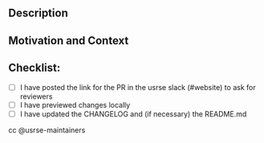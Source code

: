 <!--- Thank you for opening a pull request! Here are some helpful tips:
     
      1. To solicit reviewers: 
           the @usrse-maintainers are automatically notified when you open this pull request
           If you need additional reviewers you can:
               (if you have permission to do so) assign the label "reviewers-needed" 
               if you are on the usrse slack, post a link to your PR there and ask for reviewers

      2. To get help:
           you can ask the question directly in this pull request for @usrse-maintainers
           you can ask a question in the #website channel of usrse.slack.com
           for important issues, you can @usrse-admin to alert all admins of the repository (use sparingly)
 -->

<!--- Provide a general summary of your changes in the Title above -->

## Description
<!--- Describe your changes in detail. -->

## Motivation and Context
<!--- Why is this change required? What problem does it solve? -->
<!--- If it fixes an open issue, please link to the issue here. -->

## Checklist:
<!--- Go over all the following points, and put an `x` in all the boxes that apply. -->
<!--- If you're unsure about any of these, don't hesitate to ask. We're here to help! -->
- [ ] I have posted the link for the PR in the usrse slack (#website) to ask for reviewers
- [ ] I have previewed changes locally
- [ ] I have updated the CHANGELOG and (if necessary) the README.md

cc @usrse-maintainers
